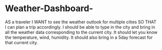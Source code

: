 # Weather-Dashboard-
AS a traveler I WANT to see the weather outlook for multiple cities SO THAT I can plan a trip accordingly. I should be able to type in the city and bring in all the weather data corresponding to the current city. It should let you know the temperature, wind, humidity. It should also bring in a 5day forecast for that current city.
